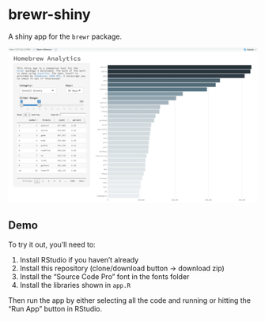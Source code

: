 
<!-- README.md is generated from README.Rmd. Please edit that file -->

# brewr-shiny

A shiny app for the `brewr` package.

![Demo](inst/images/demo.png)

## Demo

To try it out, you’ll need to:

1.  Install RStudio if you haven’t already
2.  Install this repository (clone/download button -\> download zip)
3.  Install the “Source Code Pro” font in the fonts folder
4.  Install the libraries shown in `app.R`

Then run the app by either selecting all the code and running or hitting
the “Run App” button in RStudio.
